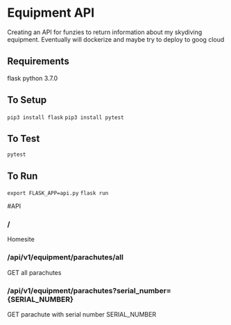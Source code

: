 # Equipment API
Creating an API for funzies to return information about my skydiving equipment. Eventually will dockerize and maybe try to deploy to goog cloud

## Requirements
flask
python 3.7.0

## To Setup
`pip3 install flask`
`pip3 install pytest`

## To Test
`pytest`

## To Run
`export FLASK_APP=api.py`
`flask run`


#API
### /
Homesite
### /api/v1/equipment/parachutes/all
GET all parachutes
### /api/v1/equipment/parachutes?serial_number={SERIAL_NUMBER}
GET parachute with serial number SERIAL_NUMBER
